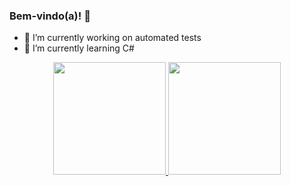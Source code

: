 ### Bem-vindo(a)! 👋

- 🔭 I’m currently working on automated tests
- 🌱 I’m currently learning C#

<div align="center">
  <a href="https://github.com/glattanz">
  <img height="180em" src="https://github-readme-stats.vercel.app/api?username=glattanz&show_icons=true&theme=dracula&include_all_commits=true&count_private=true"/>
  <img height="180em" src="https://github-readme-stats.vercel.app/api/top-langs/?username=glattanz&layout=compact&langs_count=7&theme=dracula"/>
</div>
